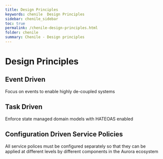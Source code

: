 ```yaml
---
title: Design Principles
keywords: chenile  Design Principles
sidebar: chenile_sidebar
toc: true
permalink: /chenile-design-principles.html
folder: chenile
summary: Chenile - Design principles
---
```


# Design Principles

## Event Driven 
Focus on events to enable highly de-coupled systems
## Task Driven
Enforce state managed domain models with HATEOAS enabled
## Configuration Driven Service Policies
All service polices must be configured separately so that they can be applied at different levels by different components in the Aurora ecosystem
 

